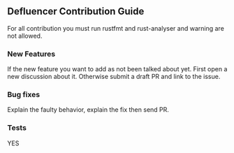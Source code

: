 ## Defluencer Contribution Guide

For all contribution you must run rustfmt and rust-analyser and warning are not allowed.

### New Features
If the new feature you want to add as not been talked about yet. First open a new discussion about it. Otherwise submit a draft PR and link to the issue.

### Bug fixes
Explain the faulty behavior, explain the fix then send PR.

### Tests
YES